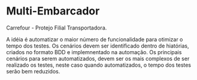 # Multi-Embarcador
Carrefour - Protejo Filial Transportadora.

A idéia é automatizar o maior número de funcionalidade para otimizar o tempo dos testes.
Os cenários devem ser identificado dentro de hiatórias, criados no formato BDD e implemnentado na automação.
Os principais cenários para serem automatizados, devem ser os mais complexos de ser realizado os testes, 
neste caso quando automatizados, o tempo dos testes serão bem reduzidos.

